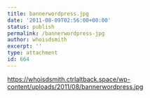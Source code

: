 ```yaml
---
title: bannerwordpress.jpg
date: '2011-08-09T02:56:00+00:00'
status: publish
permalink: /bannerwordpress-jpg
author: whoisdsmith
excerpt: ''
type: attachment
id: 664
---
```

https://whoisdsmith.ctrlaltback.space/wp-content/uploads/2011/08/bannerwordpress.jpg